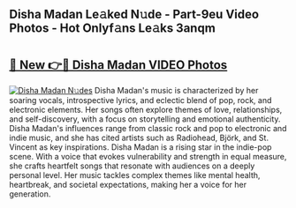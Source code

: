 ## Disha Madan Le𝚊ked N𝚞de - Part-9eu Video Photos - Hot Onlyf𝚊ns Le𝚊ks 3anqm

# <h2><a href="http://ac17558.deff.icu/?id=Disha+Madan">🔗 New 👉🔴 Disha Madan VIDEO Photos</a></h2>

[![Disha Madan N𝚞des](https://i.imgur.com/rIISA9y.gif)](http://ac17558.deff.icu/?id=Disha+Madan)
Disha Madan's music is characterized by her soaring vocals, introspective lyrics, and eclectic blend of pop, rock, and electronic elements. Her songs often explore themes of love, relationships, and self-discovery, with a focus on storytelling and emotional authenticity. Disha Madan's influences range from classic rock and pop to electronic and indie music, and she has cited artists such as Radiohead, Björk, and St. Vincent as key inspirations. Disha Madan is a rising star in the indie-pop scene. With a voice that evokes vulnerability and strength in equal measure, she crafts heartfelt songs that resonate with audiences on a deeply personal level. Her music tackles complex themes like mental health, heartbreak, and societal expectations, making her a voice for her generation.
